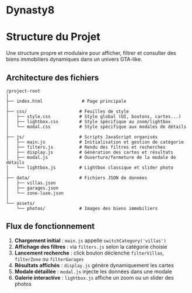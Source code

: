 # Dynasty8
#  Structure du Projet

Une structure propre et modulaire pour afficher, filtrer et consulter des biens immobiliers dynamiques dans un univers GTA-like.

## Architecture des fichiers

```
/project-root
│
├── index.html               # Page principale
│
├── css/                    # Feuilles de style
│   ├── style.css           # Style global (UI, boutons, cartes...)
│   ├── lightbox.css        # Style spécifique au zoom/lightbox
│   └── modal.css           # Style spécifique aux modales de détails
│
├── js/                     # Scripts JavaScript organisés
│   ├── main.js             # Initialisation et gestion de catégorie
│   ├── filters.js          # Rendu des filtres et recherches
│   ├── display.js          # Génération des cartes et résultats
│   ├── modal.js            # Ouverture/fermeture de la modale de détails
│   └── lightbox.js         # Lightbox classique et slider photo
│
├── data/                   # Fichiers JSON de données
│   ├── villas.json
│   ├── garages.json
│   └── zone-luxe.json
│
└── assets/
    └── photos/             # Images des biens immobiliers
```

## Flux de fonctionnement

1. **Chargement initial** : `main.js` appelle `switchCategory('villas')`
2. **Affichage des filtres** : via `filters.js` selon la catégorie choisie
3. **Lancement recherche** : click bouton déclenche `filterVillas`, `filterZone` ou `filterGarages`
4. **Résultats affichés** : `display.js` génère dynamiquement les cartes
5. **Modale détaillée** : `modal.js` injecte les données dans une modale
6. **Galerie interactive** : `lightbox.js` affiche un zoom ou un slider des photos
